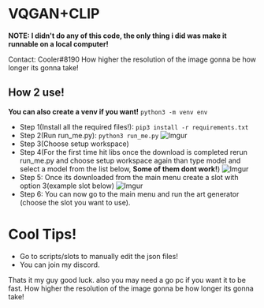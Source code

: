 # VQGAN+CLIP
**NOTE: I didn't do any of this code, the only thing i did was make it runnable on a local computer!**

Contact: Cooler#8190
How higher the resolution of the image gonna be how longer its gonna take!
## How 2 use!
**You can also create a venv if you want!** ```python3 -m venv env```
- Step 1(Install all the required files!): ```pip3 install -r requirements.txt```
- Step 2(Run run_me.py): ```python3 run_me.py```
![Imgur](https://i.imgur.com/X6CGE79.png)
- Step 3(Choose setup workspace)
- Step 4(For the first time hit libs once the download is completed rerun run_me.py and choose setup workspace again than type model and select a model from the list below, **Some of them dont work!**)
![Imgur](https://i.imgur.com/65djKDD.png)
- Step 5: Once its downloaded from the main menu create a slot with option 3(example slot below)
![Imgur](https://i.imgur.com/ZhYBdcB.png)
- Step 6: You can now go to the main menu and run the art generator (choose the slot you want to use).

# Cool Tips!
- Go to scripts/slots to manually edit the json files!
- You can join my discord.

Thats it my guy good luck.
also you may need a go pc if you want it to be fast.
How higher the resolution of the image gonna be how longer its gonna take!
